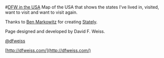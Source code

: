 #[DFW in the USA](http://dfw.github.com/stately)
Map of the USA that shows the states I've lived in, visited, want to visit and want to visit again.

Thanks to [Ben Markowitz](http://www.benmarkowitz.com/) for creating [Stately](http://intridea.github.com/stately/).

Page designed and developed by David F. Weiss.

[@dfweiss](http://twitter.com/dfweiss)

[http://dfweiss.com/](http://dfweiss.com/)
